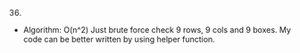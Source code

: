 36.

- Algorithm: O(n^2)
  Just brute force check 9 rows, 9 cols and 9 boxes. My code can be better written by using helper function.
